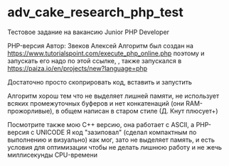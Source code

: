 # adv_cake_research_php_test
Тестовое задание на вакансию Junior PHP Developer

PHP-версия
Автор: Звеков Алексей
Алгоритм был создан на https://www.tutorialspoint.com/execute_php_online.php поэтому
и запускать его надо по этой ссылке, , также запускался в https://paiza.io/en/projects/new?language=php

Достаточно просто скоприровать код, вставить и запустить

Алгоритм хорош тем что не выделяет лишней памяти, не использует всяких промежуточных
буферов и нет конкатенаций (они RAM-прожорливые), в общем написан в старом стиле (Д. Кнут плюсует+)

Посмотрите также мою С++ версию, она работает с ASCII, а PHP-версия с UNICODE
Я код "зазиповал" (сделал компактным по выполнению и визуально) как мог, зато не выделяет
память, и есть условия для оптимизации чтобы не делать лишнюю работу и не жечь
миллисекунды CPU-времени
